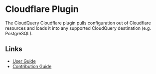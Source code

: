 # Cloudflare Plugin

The CloudQuery Cloudflare plugin pulls configuration out of Cloudflare resources and loads it into any supported CloudQuery destination (e.g. PostgreSQL).

## Links

- [User Guide](https://docs.cloudquery.io/docs/plugins/sources/cloudflare/overview)
- [Contribution Guide](./CONTRIBUTING.md)